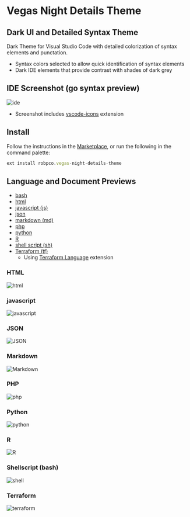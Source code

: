 # Vegas Night Details Theme

## Dark UI and Detailed Syntax Theme

Dark Theme for Visual Studio Code with detailed colorization of syntax elements and punctation.

- Syntax colors selected to allow quick identification of syntax elements
- Dark IDE elements that provide contrast with shades of dark grey

## IDE Screenshot (go syntax preview)

![ide](https://github.com/robertpeteuil/vegas-night-details-theme/blob/develop/images/ide.png)

- Screenshot includes [vscode-icons](https://marketplace.visualstudio.com/items?itemName=robertohuertasm.vscode-icons) extension

## Install

Follow the instructions in the [Marketplace](https://marketplace.visualstudio.com/items?itemName=robpco.vegas-night-details-theme), or run the following in the command palette:

``` js
ext install robpco.vegas-night-details-theme
```

## Language and Document Previews

- [bash](#-shellscript-(bash))
- [html](#-html)
- [javascript (js)](#-javascript)
- [json](#-json)
- [markdown (md)](#-markdown)
- [php](#-php)
- [python](#-python)
- [R](#-r)
- [shell script (sh)](#-shellscript-(bash))
- [Terraform (tf)](#-terraform)
  - Using [Terraform Language](https://marketplace.visualstudio.com/items?itemName=mauve.terraform) extension

### HTML

![html](https://github.com/robertpeteuil/vegas-night-details-theme/blob/develop/images/html.png)

### javascript

![javascript](https://github.com/robertpeteuil/vegas-night-details-theme/blob/develop/images/js.png)

### JSON

![JSON](https://github.com/robertpeteuil/vegas-night-details-theme/blob/develop/images/json.png)

### Markdown

![Markdown](https://github.com/robertpeteuil/vegas-night-details-theme/blob/develop/images/markdown.png)

### PHP

![php](https://github.com/robertpeteuil/vegas-night-details-theme/blob/develop/images/php.png)

### Python

![python](https://github.com/robertpeteuil/vegas-night-details-theme/blob/develop/images/python.png)

### R

![R](https://github.com/robertpeteuil/vegas-night-details-theme/blob/develop/images/R.png)

### Shellscript (bash)

![shell](https://github.com/robertpeteuil/vegas-night-details-theme/blob/develop/images/shell.png)

### Terraform

![terraform](https://github.com/robertpeteuil/vegas-night-details-theme/blob/develop/images/terraform.png)
